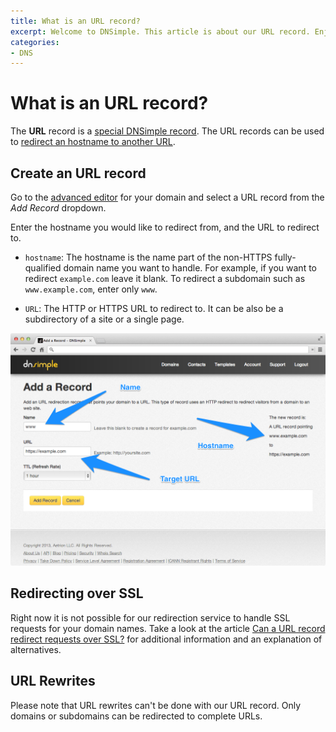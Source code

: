 ```yaml
---
title: What is an URL record?
excerpt: Welcome to DNSimple. This article is about our URL record. Enjoy low cost hosted DNS services, an easy to use web interface, and REST API.
categories:
- DNS
---
```


# What is an URL record?

The **URL** record is a [special DNSimple record](/articles/supported-dns-records). The URL records can be used to [redirect an hostname to another URL](/articles/redirect).

## Create an URL record

Go to the [advanced editor](/articles/advanced-editor) for your domain and select a URL record from the *Add Record* dropdown.

Enter the hostname you would like to redirect from, and the URL to redirect to.

- `hostname`: The hostname is the name part of the non-HTTPS fully-qualified domain name you want to handle. For example, if you want to redirect `example.com` leave it blank. To redirect a subdomain such as `www.example.com`, enter only `www`.

- `URL`: The HTTP or HTTPS URL to redirect to. It can be also be a subdirectory of a site or a single page.

![Create URL record](/files/dnsimple-url-record-create.png)

## Redirecting over SSL

Right now it is not possible for our redirection service to handle SSL requests for your domain names. Take a look at the article [Can a URL record redirect requests over SSL?](/articles/url-redirect-ssl) for additional information and an explanation of alternatives.

## URL Rewrites

Please note that URL rewrites can't be done with our URL record. Only domains or subdomains can be redirected to complete URLs.